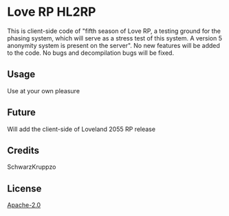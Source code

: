 # Love RP HL2RP

This is client-side code of "fifth season of Love RP, a testing ground for the phasing system, which will serve as a stress test of this system. A version 5 anonymity system is present on the server". No new features will be added to the code. No bugs and decompilation bugs will be fixed. 

## Usage

Use at your own pleasure

## Future

Will add the client-side of Loveland 2055 RP release

## Credits
SchwarzKruppzo

## License
[Apache-2.0](https://choosealicense.com/licenses/apache-2.0/)
